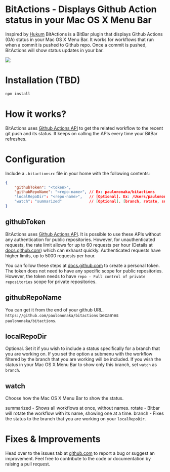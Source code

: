 # BitActions - Displays Github Action status in your Mac OS X Menu Bar

Inspired by [Hukum](https://github.com/abskmj/hukum) BitActions is a BitBar plugin that displays Github Actions (GA) status in your Mac OS X Menu Bar. It works for workflows that run when a commit is pushed to Github repo. Once a commit is pushed, BitActions will show status updates in your bar.

![](.images/sample.png)

# Installation (TBD)
```bash
npm install
```

# How it works?
BitActions uses [Github Actions API](https://docs.github.com/en/rest/reference/actions) to get the related workflow to the recent git push and its status. It keeps on calling the APIs every time your BitBar refreshes.

# Configuration
Include a `.bitactionsrc` file in your home with the following contents:

```json
{
    "githubToken": "<token>",
    "githubRepoName": "<repo-name>", // Ex: paulononaka/bitactions
    "localRepoDir": "<repo-name>",   // [Optional]. Ex: /Users/paulononaka/codes/bitactions
    "watch": "summarized"            // [Optional]. [branch, rotate, summarized]
}
```

## githubToken

BitActions uses [Github Actions API](https://docs.github.com/en/rest/reference/actions). It is possible to use these APIs without any authentication for public repositories. However, for unauthenticated requests, the rate limit allows for up to 60 requests per hour (Details at [docs.github.com](https://docs.github.com/en/rest/overview/resources-in-the-rest-api#rate-limiting)) which can exhaust quickly. Authenticated requests have higher limits, up to 5000 requests per hour.

You can follow these steps at [docs.github.com](https://docs.github.com/en/github/authenticating-to-github/creating-a-personal-access-token) to create a personal token. The token does not need to have any specific scope for public repositories. However, the token  needs to have `repo - Full control of private repositories` scope for private repositories.

## githubRepoName

You can get it from the end of your github URL. `https://github.com/paulononaka/bitactions` becames `paulononaka/bitactions`.

## localRepoDir

Optional. Set it if you wish to include a status specifically for a branch that you are working on. If you set the option a submenu with the workflow filtered by the branch that you are working will be included. If you wish the status in your Mac OS X Menu Bar to show only this branch, set `watch` as `branch`.

## watch

Choose how the Mac OS X Menu Bar to show the status.

summarized - Shows all workflows at once, without names.
rotate - Bitbar will rotate the workflow with its name, showing one at a time.
branch - Fixes the status to the branch that you are working on your `localRepoDir`.

# Fixes & Improvements

Head over to the issues tab at [github.com](https://github.com/paulononaka/bitactions/issues) to report a bug or suggest an improvement. Feel free to contribute to the code or documentation by raising a pull request.